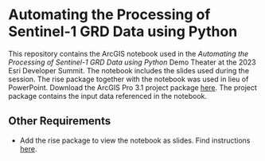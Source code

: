 # Automating the Processing of Sentinel-1 GRD Data using Python
This repository contains the ArcGIS notebook used in the *Automating the Processing of Sentinel-1 GRD Data using Python* Demo Theater at the 2023 Esri Developer Summit. The notebook includes the slides used during the session. The rise package together with the notebook was used in lieu of PowerPoint.
Download the ArcGIS Pro 3.1 project package [here](https://arcg.is/1fmv8m). The project package contains the input data referenced in the notebook. 

## Other Requirements
- Add the rise package to view the notebook as slides. Find instructions [here](https://pro.arcgis.com/en/pro-app/3.0/arcpy/get-started/add-a-package.htm).
